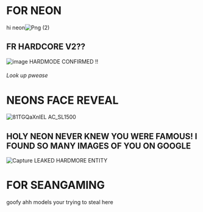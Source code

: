 # FOR NEON
hi neon![Png (2)](https://user-images.githubusercontent.com/116474888/207443983-57572c2c-2ac5-4c5d-bdad-01b0c2b715ae.png)
## FR HARDCORE V2??
![image](https://user-images.githubusercontent.com/116474888/207444305-9bfe4e21-72a6-49fe-baed-97b479baa752.png)
HARDMODE CONFIRMED !!
###### Look up pwease
# NEONS FACE REVEAL
![81TGQaXnlEL _AC_SL1500_](https://user-images.githubusercontent.com/116474888/207445370-b9ee67e8-7c50-487a-acba-e9c74f673430.jpg)

## HOLY NEON NEVER KNEW YOU WERE FAMOUS! I FOUND SO MANY IMAGES OF YOU ON GOOGLE

![Capture](https://user-images.githubusercontent.com/116474888/207445997-52eb3ca2-e856-410c-be87-285b0563027c.PNG)
LEAKED HARDMORE ENTITY

# FOR SEANGAMING
goofy ahh models your trying to steal here
